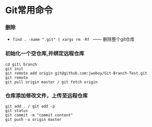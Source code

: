 # Git常用命令
### 删除
-   `find . -name ".git" | xargs rm -Rf ` —— 删除整个git仓库



### 初始化一个空仓库,并绑定远程仓库
    cd git\ branch
    git init
    git remote add origin git@github.com:jweboy/Git-Branch-Test.git
    git remote
    git pull origin master / git fetch origin

### 仓库添加修改文件，上传至远程仓库
    git add . / git add -p
    git status
    git commit -m "commit content"
    git push -u origin master
